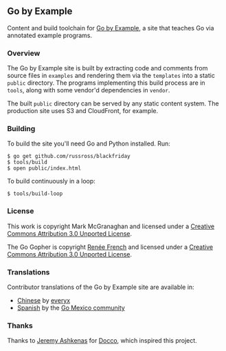 ## Go by Example

Content and build toolchain for [Go by Example](https://gobyexample.com),
a site that teaches Go via annotated example programs.


### Overview

The Go by Example site is built by extracting code and
comments from source files in `examples` and rendering
them via the `templates` into a static `public`
directory. The programs implementing this build process
are in `tools`, along with some vendor'd dependencies
in `vendor`.

The built `public` directory can be served by any
static content system. The production site uses S3 and
CloudFront, for example.


### Building

To build the site you'll need Go and Python installed. Run:

```console
$ go get github.com/russross/blackfriday
$ tools/build
$ open public/index.html
```

To build continuously in a loop:

```console
$ tools/build-loop
```


### License

This work is copyright Mark McGranaghan and licensed under a
[Creative Commons Attribution 3.0 Unported License](http://creativecommons.org/licenses/by/3.0/).

The Go Gopher is copyright [Renée French](http://reneefrench.blogspot.com/) and licensed under a
[Creative Commons Attribution 3.0 Unported License](http://creativecommons.org/licenses/by/3.0/).


### Translations

Contributor translations of the Go by Example site are available in:

* [Chinese](http://gobyexample.everyx.in/) by [everyx](https://github.com/everyx)
* [Spanish](http://goconejemplos.com) by the [Go Mexico community](https://github.com/dabit/gobyexample)

### Thanks

Thanks to [Jeremy Ashkenas](https://github.com/jashkenas)
for [Docco](http://jashkenas.github.com/docco/), which
inspired this project.
